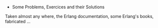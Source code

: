 * Some Problems, Exercices and their Solutions

Taken almost any where, the Erlang documentation, some Erlang's books, fabricated ...
